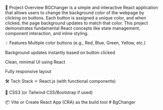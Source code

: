 📌 Project Overview
BGChanger is a simple and interactive React application that allows users to change the background color of the webpage by clicking on buttons. Each button is assigned a unique color, and when clicked, the page background updates to match that color. This project demonstrates fundamental React concepts like state management, component interaction, and inline styling.

💡 Features
Multiple color buttons (e.g., Red, Blue, Green, Yellow, etc.)

Background updates instantly based on button clicked

Clean, minimal UI using React

Fully responsive layout

🛠️ Tech Stack
⚛️ React.js (with functional components)

💅 CSS3 (or Tailwind CSS/Bootstrap if used)

📦 Vite or Create React App (CRA) as the build tool
#   B g C h a n g e r  
 